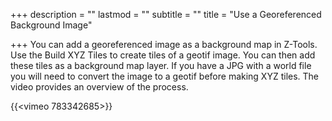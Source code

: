 +++
description = ""
lastmod = ""
subtitle = ""
title = "Use a Georeferenced Background Image"

+++
You can add a georeferenced image as a background map in Z-Tools.  Use the Build XYZ Tiles to create tiles of a geotif image.  You can then add these tiles as a background map layer.  If you have a JPG with a world file you will need to convert the image to a geotif before making XYZ tiles.  The video provides an overview of the process.

{{<vimeo 783342685>}}